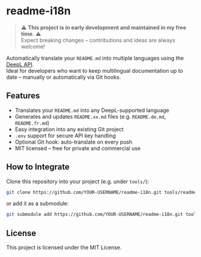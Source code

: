 # readme-i18n

> ⚠️ **This project is in early development and maintained in my free time.** ⚠️  
> Expect breaking changes – contributions and ideas are always welcome!

Automatically translate your `README.md` into multiple languages using the [DeepL API](https://www.deepl.com/docs-api/).  
Ideal for developers who want to keep multilingual documentation up to date – manually or automatically via Git hooks.

## Features

- Translates your `README.md` into any DeepL-supported language
- Generates and updates `README.xx.md` files (e.g. `README.de.md`, `README.fr.md`)
- Easy integration into any existing Git project
- `.env` support for secure API key handling
- Optional Git hook: auto-translate on every push
- MIT licensed – free for private and commercial use

## How to Integrate

Clone this repository into your project (e.g. under `tools/`):

```bash
git clone https://github.com/YOUR-USERNAME/readme-i18n.git tools/readme-i18n
```
or add it as a submodule:
```bash
git submodule add https://github.com/YOUR-USERNAME/readme-i18n.git tools/readme-i18n
```

## License

This project is licensed under the MIT License.

